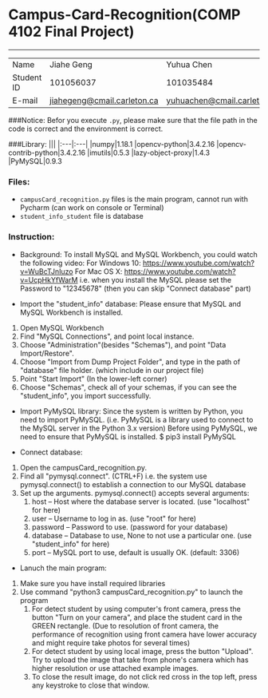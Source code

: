 # Campus-Card-Recognition(COMP 4102 Final Project)

-----------

|||||
|:---|:---|:---|:---|
|Name|Jiahe Geng | Yuhua Chen | Jiacheng Tang|
|Student ID|101056037|101035484|101038546|
|E-mail|jiahegeng@cmail.carleton.ca|yuhuachen@cmail.carleton.ca|jiachengtang@cmail.carleton.ca|

###Notice:
Befor you execute `.py`, please 
make sure that the file path in the code is correct
and the environment is correct. 

###Library:
|||
|:---|:---|
|numpy|1.18.1
|opencv-python|3.4.2.16
|opencv-contrib-python|3.4.2.16
|imutils|0.5.3
|lazy-object-proxy|1.4.3
|PyMySQL|0.9.3


### Files:
* `campusCard_recognition.py` files is the main program, cannot run with Pycharm (can work on console or Terminal)
* `student_info_student` file is database

### Instruction:
- Background:
To install MySQL and MySQL Workbench, you could watch the following video:
For Windows 10: https://www.youtube.com/watch?v=WuBcTJnIuzo
For Mac OS X: https://www.youtube.com/watch?v=UcpHkYfWarM
i.e. when you install the MySQL please set the Password to "12345678" 
(then you can skip "Connect database" part)

- Import the "student_info" database:
Please ensure that MySQL and MySQL Workbench is installed.
1. Open MySQL Workbench
2. Find "MySQL Connections", and point local instance.
3. Choose "Administration"(besides "Schemas"), and point "Data Import/Restore".
4. Choose "Import from Dump Project Folder", and type in the path of "database" file holder. (which include in our project file)
5. Point "Start Import" (In the lower-left corner)
6. Choose "Schemas", check all of your schemas, if you can see the "student_info", you import successfully. 

- Import PyMySQL library:
Since the system is written by Python, you need to import PyMySQL. (i.e. PyMySQL is a library used to connect to the MySQL server in the Python 3.x version)
Before using PyMySQL, we need to ensure that PyMySQL is installed.
	$ pip3 install PyMySQL

- Connect database:
1. Open the campusCard_recognition.py.
2. Find all "pymysql.connect". (CTRL+F)		i.e. the system use pymysql.connect() to establish a connection to our MySQL database
3. Set up the arguments. pymysql.connect() accepts several arguments:
	1. host – Host where the database server is located. (use "localhost" for here)
	2. user – Username to log in as. (use "root" for here)
	3. password – Password to use. (password for your database)
	4. database – Database to use, None to not use a particular one. (use "student_info" for here)
	5. port – MySQL port to use, default is usually OK. (default: 3306)

- Lanuch the main program:
1. Make sure you have install required libraries
2. Use command "python3 campusCard_recognition.py" to launch the program
    1. For detect student by using computer's front camera, press the button "Turn on your camera", and place the student card in the GREEN rectangle.
    (Due to resolution of front camera, the performance of recognition using front camera have lower accuracy and might require take photos for several times)
    2. For detect student by using local image, press the button "Upload". Try to upload the image that take from phone's camera which has higher resolution or use attached example images.
    3. To close the result image, do not click red cross in the top left, press any keystroke to close that window. 
